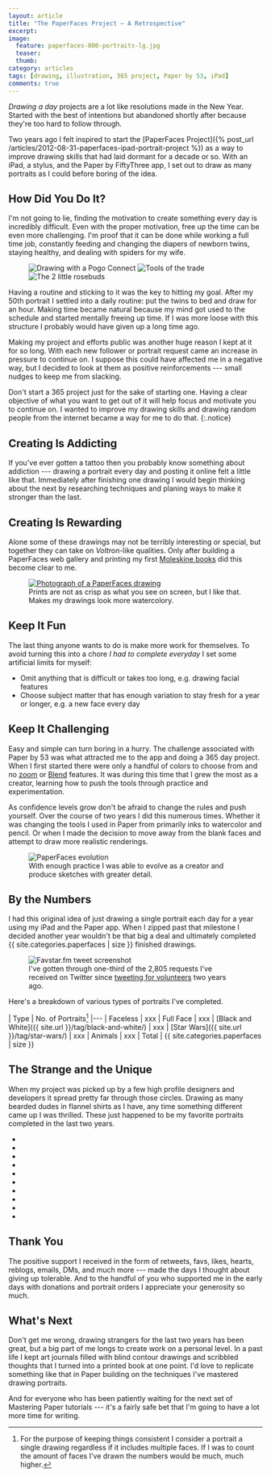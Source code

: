 ```yaml
---
layout: article
title: "The PaperFaces Project — A Retrospective"
excerpt: 
image: 
  feature: paperfaces-800-portraits-lg.jpg
  teaser: 
  thumb: 
category: articles
tags: [drawing, illustration, 365 project, Paper by 53, iPad]
comments: true
---
```


*Drawing a day* projects are a lot like resolutions made in the New Year. Started with the best of intentions but abandoned shortly after because they're too hard to follow through.

Two years ago I felt inspired to start the [PaperFaces Project]({% post_url /articles/2012-08-31-paperfaces-ipad-portrait-project %}) as a way to improve drawing skills that had laid dormant for a decade or so. With an iPad, a stylus, and the Paper by FiftyThree app, I set out to draw as many portraits as I could before boring of the idea.

## How Did You Do It?

I'm not going to lie, finding the motivation to create something every day is incredibly difficult. Even with the proper motivation, free up the time can be even more challenging. I'm proof that it can be done while working a full time job, constantly feeding and changing the diapers of newborn twins, staying healthy, and dealing with spiders for my wife.

<figure class="third">
  <img src="{{ site.url }}/images/paperfaces-retro-01.jpg" alt="Drawing with a Pogo Connect">
  <img src="{{ site.url }}/images/paperfaces-retro-02.jpg" alt="Tools of the trade">
  <img src="{{ site.url }}/images/paperfaces-retro-03.jpg" alt="The 2 little rosebuds">
</figure>

Having a routine and sticking to it was the key to hitting my goal. After my 50th portrait I settled into a daily routine: put the twins to bed and draw for an hour. Making time became natural because my mind got used to the schedule and started mentally freeing up time. If I was more loose with this structure I probably would have given up a long time ago.

Making my project and efforts public was another huge reason I kept at it for so long. With each new follower or portrait request came an increase in pressure to continue on. I suppose this could have affected me in a negative way, but I decided to look at them as positive reinforcements --- small nudges to keep me from slacking.

Don't start a 365 project just for the sake of starting one. Having a clear objective of what you want to get out of it will help focus and motivate you to continue on. I wanted to improve my drawing skills and drawing random people from the internet became a way for me to do that.
{:.notice}

## Creating Is Addicting

If you've ever gotten a tattoo then you probably know something about addiction --- drawing a portrait every day and posting it online felt a little like that. Immediately after finishing one drawing I would begin thinking about the next by researching techniques and planing ways to make it stronger than the last.

## Creating Is Rewarding

Alone some of these drawings may not be terribly interesting or special, but together they can take on *Voltron*-like qualities. Only after building a PaperFaces web gallery and printing my first [Moleskine books](#book-review) did this become clear to me.

<figure>
  <a href="{{ site.url }}/images/paper-53-book-wendy-lg.jpg"><img src="{{ site.url }}/images/paper-53-book-wendy.jpg" alt="Photograph of a PaperFaces drawing"></a>
  <figcaption>Prints are not as crisp as what you see on screen, but I like that. Makes my drawings look more watercolory.</figcaption>
</figure>

## Keep It Fun

The last thing anyone wants to do is make more work for themselves. To avoid turning this into a chore *I had to complete everyday* I set some artificial limits for myself:

* Omit anything that is difficult or takes too long, e.g. drawing facial features
* Choose subject matter that has enough variation to stay fresh for a year or longer, e.g. a new face every day

## Keep It Challenging

Easy and simple can turn boring in a hurry. The challenge associated with Paper by 53 was what attracted me to the app and doing a 365 day project. When I first started there were only a handful of colors to choose from and no [zoom](#loupe-tutorial) or [Blend](#blend-first-look) features. It was during this time that I grew the most as a creator, learning how to push the tools through practice and experimentation.

As confidence levels grow don't be afraid to change the rules and push yourself. Over the course of two years I did this numerous times. Whether it was changing the tools I used in Paper from primarily inks to watercolor and pencil. Or when I made the decision to move away from the blank faces and attempt to draw more realistic renderings.

<figure>
    <img src="{{ site.url }}/images/paper-53-face-evolution.jpg" alt="PaperFaces evolution">
    <figcaption>With enough practice I was able to evolve as a creator and produce sketches with greater detail.</figcaption>
</figure>

## By the Numbers

I had this original idea of just drawing a single portrait each day for a year using my iPad and the Paper app. When I zipped past that milestone I decided another year wouldn't be that big a deal and ultimately completed {{ site.categories.paperfaces | size }} finished drawings. 

<figure>
  <img src="{{ site.url }}/images/paperfaces-volunteer-tweet.jpg" alt="Favstar.fm tweet screenshot">
  <figcaption>I've gotten through one-third of the 2,805 requests I've received on Twitter since <a href="https://twitter.com/mmistakes/status/240601384477659136/">tweeting for volunteers</a> two years ago.</figcaption>
</figure>

Here's a breakdown of various types of portraits I've completed.

| Type | No. of Portraits[^portraits]
|---
| Faceless | xxx
| Full Face | xxx
| [Black and White]({{ site.url }}/tag/black-and-white/) | xxx
| [Star Wars]({{ site.url }}/tag/star-wars/) | xxx
| Animals | xxx
| Total | {{ site.categories.paperfaces | size }}

[^portraits]: For the purpose of keeping things consistent I consider a portrait a single drawing regardless if it includes multiple faces. If I was to count the amount of faces I've drawn the numbers would be much, much higher.

## The Strange and the Unique

When my project was picked up by a few high profile designers and developers it spread pretty far through those circles. Drawing as  many bearded dudes in flannel shirts as I have, any time something different came up I was thrilled. These just happened to be my favorite portraits completed in the last two years.

<ul class="th-grid">
  <li><a href="{{ site.url }}{% post_url /paperfaces/2012-09-20-mike-ftw-portrait %}"><img src="{{ site.url }}/images/paperfaces-mike-ftw-twitter-150.jpg" alt=""></a></li>
  <li><a href="{{ site.url }}{% post_url /paperfaces/2012-11-05-andrew-shaw23-portrait %}"><img src="{{ site.url }}/images/paperfaces-andrew-shaw23-twitter-150.jpg" alt=""></a></li>
  <li><a href="{{ site.url }}{% post_url /paperfaces/2012-12-13-f5point6-portrait %}"><img src="{{ site.url }}/images/paperfaces-f5point6-twitter-150.jpg" alt=""></a></li>
  <li><a href="{{ site.url }}{% post_url /paperfaces/2013-06-17-studioprisoner-portrait %}"><img src="{{ site.url }}/images/paperfaces-studioprisoner-twitter-150.jpg" alt=""></a></li>
  <li><a href="{{ site.url }}{% post_url /paperfaces/2013-09-27-pappyshannon-portrait %}"><img src="{{ site.url }}/images/paperfaces-pappyshannon-twitter-150.jpg" alt=""></a></li>
  <li><a href="{{ site.url }}{% post_url /paperfaces/2014-01-20-thenimesh-portrait %}"><img src="{{ site.url }}/images/paperfaces-thenimesh-twitter-150.jpg" alt=""></a></li>
  <li><a href="{{ site.url }}{% post_url /paperfaces/2014-02-17-matt-s-portrait %}"><img src="{{ site.url }}/images/paperfaces-matt-s-150.jpg" alt=""></a></li>
  <li><a href="{{ site.url }}{% post_url /paperfaces/2014-05-23-barelolk-portrait %}"><img src="{{ site.url }}/images/paperfaces-barelolk-twitter-150.jpg" alt=""></a></li>
  <li><a href="{{ site.url }}{% post_url /paperfaces/2014-07-10-vlad-s-portrait %}"><img src="{{ site.url }}/images/paperfaces-vlad-s-150.jpg" alt=""></a></li>
  <li><a href="{{ site.url }}{% post_url /paperfaces/2014-03-26-marie-a-portrait %}"><img src="{{ site.url }}/images/paperfaces-marie-a-150.jpg" alt=""></a></li>
</ul>

## Thank You

The positive support I received in the form of retweets, favs, likes, hearts, reblogs, emails, DMs, and much more --- made the days I thought about giving up tolerable. And to the handful of you who supported me in the early days with donations and portrait orders I appreciate your generosity so much.

## What's Next

Don't get me wrong, drawing strangers for the last two years has been great, but a big part of me longs to create work on a personal level. In a past life I kept art journals filled with blind contour drawings and scribbled thoughts that I turned into a printed book at one point. I'd love to replicate something like that in Paper building on the techniques I've mastered drawing portraits.

And for everyone who has been patiently waiting for the next set of Mastering Paper tutorials --- it's a fairly safe bet that I'm going to have a lot more time for writing.

